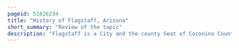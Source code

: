 ```yaml
---
pageid: 51826234
title: "History of Flagstaff, Arizona"
short_summary: "Review of the topic"
description: "Flagstaff is a City and the county Seat of Coconino County in northern Arizona in southwestern united States. Established as a modern Settlement in 1876 and incorporated as a City in 1928, the Land had previously been lived on by native Peoples of the southwest, primarily the Sinagua. Mountaineer Antoine Leroux then traveled through the Area with edward Fitzgerald Beale following in his Footsteps and establishing a Trail through the Town in the Mid-1800S. With a local Spring a small Settlement grew along the Wagon Road and the Town was dominated by the Mcmillan Riordan and Babbitt Families. Focused on farming Pursuits these Families built some historic red Stone Buildings which still stand Today."
---
```

